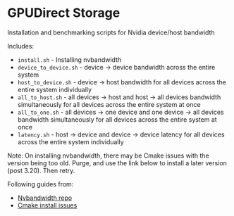 # GPUDirect Storage
Installation and benchmarking scripts for Nvidia device/host bandwidth

Includes:
- `install.sh` - Installing nvbandwidth 
- `device_to_device.sh` - device -> device bandwidth across the entire system
- `host_to_device.sh` - device -> host bandwidth for all devices across the entire system individually
- `all_to_host.sh` - all devices -> host and host -> all devices bandwidth simultaneously for all devices across the entire system at once
- `all_to_one.sh` - all devices -> one device and one device -> all devices bandwidth simultaneously for all devices across the entire system at once
- `latency.sh` - host -> device and device -> device latency for all devices across the entire system individually

Note:
On installing nvbandwidth, there may be Cmake issues with the version being too old. Purge, and use the link below to install a later version (post 3.20). Then retry.

Following guides from:
- [Nvbandwidth repo](https://github.com/NVIDIA/nvbandwidth/tree/main)
- [Cmake install issues](https://askubuntu.com/questions/829310/how-to-upgrade-cmake-in-ubuntu)
